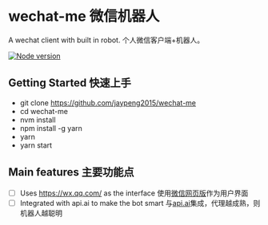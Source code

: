 # wechat-me 微信机器人

A wechat client with built in robot. 个人微信客户端+机器人。

[![Node version](https://img.shields.io/badge/node-_7.6.0-green.svg?style=flat)](http://nodejs.org/download/)

## Getting Started 快速上手
 - git clone https://github.com/jaypeng2015/wechat-me
 - cd wechat-me
 - nvm install
 - npm install -g yarn
 - yarn
 - yarn start

## Main features 主要功能点
 - [ ] Uses https://wx.qq.com/ as the interface  使用[微信网页版](https://wx.qq.com/)作为用户界面
 - [ ] Integrated with api.ai to make the bot smart  与[api.ai](https://api.ai/)集成，代理越成熟，则机器人越聪明
